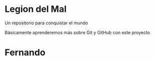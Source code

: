 # Legion del Mal
Un repositorio para conquistar el mundo

Básicamente aprenderemos más sobre Git y GitHub con este proyecto


# Fernando



